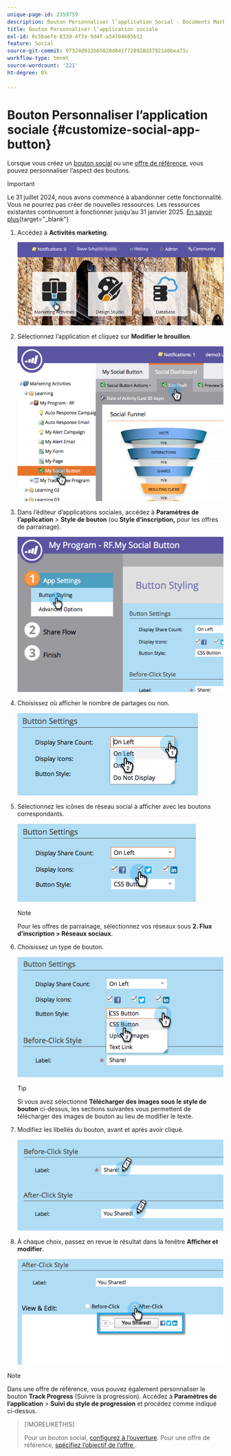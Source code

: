 ```yaml
---
unique-page-id: 2359759
description: Bouton Personnaliser l’application Social - Documents Marketo - Documentation du produit
title: Bouton Personnaliser l’application sociale
exl-id: 0c5baefe-8339-4f7e-9d4f-a34704685b11
feature: Social
source-git-commit: 97324d932b65020d041f728928d3792140bea71c
workflow-type: tm+mt
source-wordcount: '221'
ht-degree: 0%

---
```


# Bouton Personnaliser l’application sociale {#customize-social-app-button}

Lorsque vous créez un [bouton social](/help/marketo/product-docs/demand-generation/landing-pages/free-form-landing-pages/add-a-social-button-to-a-free-form-landing-page.md) ou une [offre de référence](/help/marketo/product-docs/demand-generation/social/referral-offers/create-a-referral-offer.md), vous pouvez personnaliser l’aspect des boutons.

>[!IMPORTANT]
>
>Le 31 juillet 2024, nous avons commencé à abandonner cette fonctionnalité. Vous ne pourrez pas créer de nouvelles ressources. Les ressources existantes continueront à fonctionner jusqu’au 31 janvier 2025. [En savoir plus](https://nation.marketo.com/t5/employee-blogs/marketo-engage-social-features-deprecation/ba-p/351977){target="_blank"}

1. Accédez à **Activités marketing**.

   ![](assets/login-marketing-activities.png)

1. Sélectionnez l’application et cliquez sur **Modifier le brouillon**.

   ![](assets/image2014-9-23-17-3a3-3a34.png)

1. Dans l’éditeur d’applications sociales, accédez à **Paramètres de l’application** > **Style de bouton** (ou **Style d’inscription,** pour les offres de parrainage).

   ![](assets/image2014-9-23-17-3a3-3a57.png)

1. Choisissez où afficher le nombre de partages ou non.

   ![](assets/image2014-9-23-17-3a4-3a10.png)

1. Sélectionnez les icônes de réseau social à afficher avec les boutons correspondants.

   ![](assets/image2014-9-23-17-3a4-3a22.png)

   >[!NOTE]
   >
   >Pour les offres de parrainage, sélectionnez vos réseaux sous **2. Flux d’inscription > Réseaux sociaux**.

1. Choisissez un type de bouton.

   ![](assets/image2014-9-23-17-3a4-3a50.png)

   >[!TIP]
   >
   >Si vous avez sélectionné **Télécharger des images sous le style de bouton** ci-dessus, les sections suivantes vous permettent de télécharger des images de bouton au lieu de modifier le texte.

1. Modifiez les libellés du bouton, avant et après avoir cliqué.

   ![](assets/image2014-9-23-17-3a5-3a30.png)

1. À chaque choix, passez en revue le résultat dans la fenêtre **Afficher et modifier**.

   ![](assets/image2014-9-23-17-3a5-3a42.png)

>[!NOTE]
>
>Dans une offre de référence, vous pouvez également personnaliser le bouton **Track Progress** (Suivre la progression). Accédez à **Paramètres de l’application** > **Suivi du style de progression** et procédez comme indiqué ci-dessus.

>[!MORELIKETHIS]
>
>Pour un bouton social, [configurez à l’ouverture](/help/marketo/product-docs/demand-generation/social/configuring-social-actions/configure-when-social-button-opens.md). Pour une offre de référence, [ spécifiez l’objectif de l’offre ](/help/marketo/product-docs/demand-generation/social/referral-offers/specify-goal-for-referral-offer.md).
